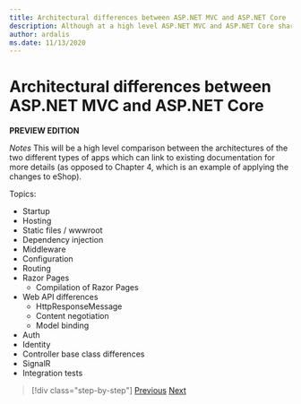 ```yaml
---
title: Architectural differences between ASP.NET MVC and ASP.NET Core
description: Although at a high level ASP.NET MVC and ASP.NET Core share many concepts, there are many differences between them architecturally. Knowing these differences will help teams make informed decisions about how the will migrate their applications to .NET Core.
author: ardalis
ms.date: 11/13/2020
---
```


# Architectural differences between ASP.NET MVC and ASP.NET Core

**PREVIEW EDITION**

*Notes*
This will be a high level comparison between the architectures of the two different types of apps which can link to existing documentation for more details (as opposed to Chapter 4, which is an example of applying the changes to eShop).

Topics:

- Startup
- Hosting
- Static files / wwwroot
- Dependency injection
- Middleware
- Configuration
- Routing
- Razor Pages
  - Compilation of Razor Pages
- Web API differences
  - HttpResponseMessage
  - Content negotiation
  - Model binding
- Auth
- Identity
- Controller base class differences
- SignalR
- Integration tests

>[!div class="step-by-step"]
>[Previous](additional-migration-resources.md)
>[Next](app-startup-differences.md)
